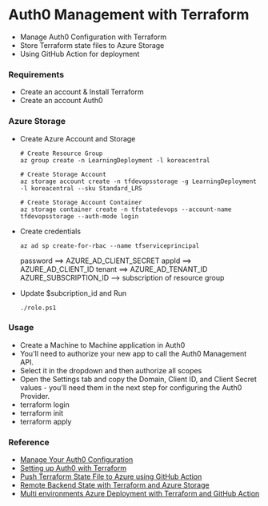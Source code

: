 # Auth0 Management with Terraform
+ Manage Auth0 Configuration with Terraform
+ Store Terraform state files to Azure Storage
+ Using GitHub Action for deployment

### Requirements
+ Create an account & Install Terraform
+ Create an account Auth0

### Azure Storage
+ Create Azure Account and Storage
    ```
    # Create Resource Group
    az group create -n LearningDeployment -l koreacentral

    # Create Storage Account
    az storage account create -n tfdevopsstorage -g LearningDeployment -l koreacentral --sku Standard_LRS

    # Create Storage Account Container
    az storage container create -n tfstatedevops --account-name tfdevopsstorage --auth-mode login
    ```

+ Create credentials
    ```
    az ad sp create-for-rbac --name tfserviceprincipal
    ```
    password ==> AZURE_AD_CLIENT_SECRET
    appId ==> AZURE_AD_CLIENT_ID
    tenant ==> AZURE_AD_TENANT_ID
    AZURE_SUBSCRIPTION_ID --> subscription of resource group

+ Update $subcription_id and Run
    ```
    ./role.ps1
    ```

### Usage
+ Create a Machine to Machine application in Auth0
+ You'll need to authorize your new app to call the Auth0 Management API.
+ Select it in the dropdown and then authorize all scopes
+ Open the Settings tab and copy the Domain, Client ID, and Client Secret values - you'll need them in the next step for configuring the Auth0 Provider.
+ terraform login
+ terraform init
+ terraform apply

### Reference
+ [Manage Your Auth0 Configuration](https://auth0.com/blog/use-terraform-to-manage-your-auth0-configuration/)
+ [Setting up Auth0 with Terraform](https://hceris.com/setting-up-auth0-with-terraform/)
+ [Push Terraform State File to Azure using GitHub Action](https://thomasthornton.cloud/2021/03/19/deploy-terraform-using-github-actions-into-azure/)
+ [Remote Backend State with Terraform and Azure Storage](https://www.ciraltos.com/remote-backend-state-with-terraform-and-azure-storage/)
+ [Multi environments Azure Deployment with Terraform and GitHub Action ](https://dev.to/pwd9000/multi-environment-azure-deployments-with-terraform-and-github-2450)